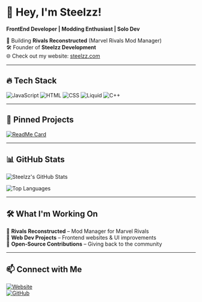 # 👋 Hey, I'm Steelzz!

**FrontEnd Developer | Modding Enthusiast | Solo Dev**

🚀 Building **Rivals Reconstructed** (Marvel Rivals Mod Manager)  
🛠️ Founder of **Steelzz Development**  
🌐 Check out my website: [steelzz.com](https://steelzz.com)  

---

## 🔥 Tech Stack

![JavaScript](https://img.shields.io/badge/JavaScript-F7DF1E?style=for-the-badge&logo=javascript&logoColor=black)
![HTML](https://img.shields.io/badge/HTML-F7DF1E?style=for-the-badge&logo=html5&logoColor=black)
![CSS](https://img.shields.io/badge/CSS-F7DF1E?style=for-the-badge&logo=css3&logoColor=black)
![Liquid](https://img.shields.io/badge/Liquid-F7DF1E?style=for-the-badge&logo=shopify&logoColor=black)
![C++](https://img.shields.io/badge/C++-F7DF1E?style=for-the-badge&logo=c%2B%2B&logoColor=black)

---

## 📌 Pinned Projects

[![ReadMe Card](https://github-readme-stats.vercel.app/api/pin/?username=steelzzeu&repo=ReconstructedDiscordBot&theme=dark&border_color=F7DF1E)](https://github.com/steelzzeu/ReconstructedDiscordBot)

---

## 📊 GitHub Stats

![Steelzz's GitHub Stats](https://github-readme-stats.vercel.app/api?username=steelzzeu&show_icons=true&theme=dark&icon_color=F7DF1E&title_color=F7DF1E&text_color=F7DF1E&border_color=F7DF1E)

![Top Languages](https://github-readme-stats.vercel.app/api/top-langs/?username=steelzzeu&layout=compact&theme=dark&title_color=F7DF1E&text_color=F7DF1E&border_color=F7DF1E)

---

## 🛠️ What I'm Working On

🔹 **Rivals Reconstructed** – Mod Manager for Marvel Rivals  
🔹 **Web Dev Projects** – Frontend websites & UI improvements  
🔹 **Open-Source Contributions** – Giving back to the community  

---

## 📫 Connect with Me

[![Website](https://img.shields.io/badge/Website-Visit-F7DF1E?style=for-the-badge&logo=google-chrome&logoColor=black)](https://steelzz.com)  
[![GitHub](https://img.shields.io/badge/GitHub-Follow-F7DF1E?style=for-the-badge&logo=github&logoColor=black)](https://github.com/steelzzeu)
